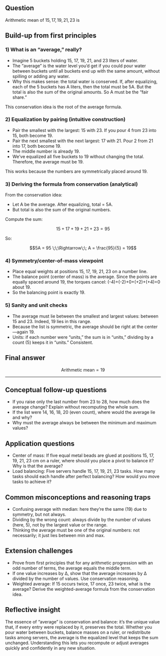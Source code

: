 ## Question

Arithmetic mean of $15,17,19,21,23$ is

## Build-up from first principles

### 1) What is an “average,” really?
- Imagine 5 buckets holding 15, 17, 19, 21, and 23 liters of water.
- The “average” is the water level you’d get if you could pour water between buckets until all buckets end up with the same amount, without spilling or adding any water.
- Why this makes sense: the total water is conserved. If, after equalizing, each of the 5 buckets has A liters, then the total must be 5A. But the total is also the sum of the original amounts. So A must be the “fair share.”

This conservation idea is the root of the average formula.

### 2) Equalization by pairing (intuitive construction)
- Pair the smallest with the largest: 15 with 23. If you pour 4 from 23 into 15, both become 19.
- Pair the next smallest with the next largest: 17 with 21. Pour 2 from 21 into 17, both become 19.
- The middle number is already 19.
- We’ve equalized all five buckets to 19 without changing the total. Therefore, the average must be 19.

This works because the numbers are symmetrically placed around 19.

### 3) Deriving the formula from conservation (analytical)
From the conservation idea:
- Let A be the average. After equalizing, total = 5A.
- But total is also the sum of the original numbers.

Compute the sum:
```math
15 + 17 + 19 + 21 + 23 = 95
```
So:
```math
5A = 95 \;\;\Rightarrow\;\; A = \frac{95}{5} = 19
```

### 4) Symmetry/center-of-mass viewpoint
- Place equal weights at positions 15, 17, 19, 21, 23 on a number line.
- The balance point (center of mass) is the average. Since the points are equally spaced around 19, the torques cancel: (-4)+(-2)+0+(+2)+(+4)=0 about 19.
- So the balancing point is exactly 19.

### 5) Sanity and unit checks
- The average must lie between the smallest and largest values: between 15 and 23. Indeed, 19 lies in this range.
- Because the list is symmetric, the average should be right at the center—again 19.
- Units: if each number were “units,” the sum is in “units,” dividing by a count (5) keeps it in “units.” Consistent.

## Final answer
```math
\text{Arithmetic mean} = 19
```

---

## Conceptual follow-up questions
- If you raise only the last number from 23 to 28, how much does the average change? Explain without recomputing the whole sum.
- If the list were 14, 16, 18, 20 (even count), where would the average lie and why?
- Why must the average always be between the minimum and maximum values?

## Application questions
- Center of mass: If five equal metal beads are glued at positions 15, 17, 19, 21, 23 cm on a ruler, where should you place a pivot to balance it? Why is that the average?
- Load balancing: Five servers handle 15, 17, 19, 21, 23 tasks. How many tasks should each handle after perfect balancing? How would you move tasks to achieve it?

## Common misconceptions and reasoning traps
- Confusing average with median: here they’re the same (19) due to symmetry, but not always.
- Dividing by the wrong count: always divide by the number of values (here, 5), not by the largest value or the range.
- Thinking the average must be one of the original numbers: not necessarily; it just lies between min and max.

## Extension challenges
- Prove from first principles that for any arithmetic progression with an odd number of terms, the average equals the middle term.
- If one value increases by Δ, show that the average increases by Δ divided by the number of values. Use conservation reasoning.
- Weighted average: If 15 occurs twice, 17 once, 23 twice, what is the average? Derive the weighted-average formula from the conservation idea.

## Reflective insight
The essence of “average” is conservation and balance: it’s the unique value that, if every entry were replaced by it, preserves the total. Whether you pour water between buckets, balance masses on a ruler, or redistribute tasks among servers, the average is the equalized level that keeps the sum unchanged. Understanding this lets you recompute or adjust averages quickly and confidently in any new situation.
